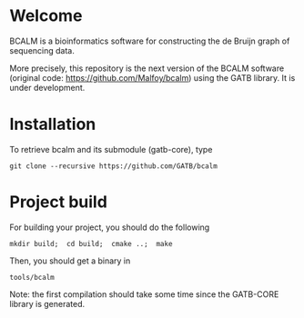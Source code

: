 # Welcome

BCALM is a bioinformatics software for constructing the de Bruijn graph of sequencing data.

More precisely, this repository is the next version of the BCALM software (original code: https://github.com/Malfoy/bcalm) using the GATB library. It is under development.

# Installation

To retrieve bcalm and its submodule (gatb-core), type

    git clone --recursive https://github.com/GATB/bcalm

# Project build

For building your project, you should do the following
    
    mkdir build;  cd build;  cmake ..;  make
    
Then, you should get a binary in

    tools/bcalm

Note: the first compilation should take some time since the GATB-CORE library is generated.

